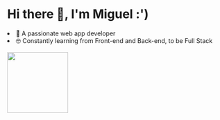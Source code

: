 <div id="header">
  <h1 >Hi there 👋, I'm Miguel :') </h1>
  <li > 🔭 A passionate web app developer </li>
  <li > 🤓 Constantly learning from Front-end and Back-end, to be Full Stack </li>
</div>

<br>
 
<div>
  <a href="https://github.com/MiguelMRojas">
  <img height="140em" src="https://github-readme-stats.vercel.app/api/top-langs/?username=MiguelMRojas&layout=compact&langs_count=5&theme=radical"/>
</div>
